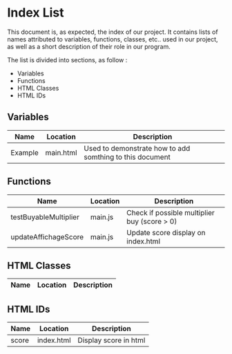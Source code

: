# Index List

This document is, as expected, the index of our project. It contains lists of names attributed to variables, functions, classes, etc.. used in our project, as well as a short description of their role in our program.

The list is divided into sections, as follow :
* Variables
* Functions
* HTML Classes
* HTML IDs

## Variables

| Name | Location | Description |
| ---- | -------- | ----------- |
| Example | main.html | Used to demonstrate how to add somthing to this document |

## Functions

| Name | Location | Description |
| ---- | -------- | ----------- |
| testBuyableMultiplier | main.js | Check if possible multiplier buy (score > 0) |
| updateAffichageScore | main.js | Update score display on index.html |

## HTML Classes

| Name | Location | Description |
| ---- | -------- | ----------- |

## HTML IDs

| Name | Location | Description |
| ---- | -------- | ----------- |
| score | index.html | Display score in html |
